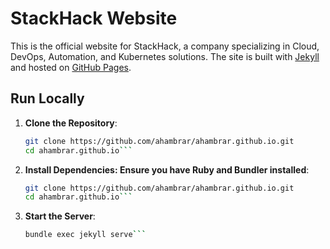 # StackHack Website

This is the official website for StackHack, a company specializing in Cloud, DevOps, Automation, and Kubernetes solutions. The site is built with [Jekyll](https://jekyllrb.com/) and hosted on [GitHub Pages](https://pages.github.com/).

## Run Locally

1. **Clone the Repository**:
   ```bash
   git clone https://github.com/ahambrar/ahambrar.github.io.git
   cd ahambrar.github.io```

2. **Install Dependencies: Ensure you have Ruby and Bundler installed**:
   ```bash
   git clone https://github.com/ahambrar/ahambrar.github.io.git
   cd ahambrar.github.io```

3. **Start the Server**:
   ```bash
   bundle exec jekyll serve```